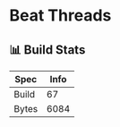 # Beat Threads

## 📊 Build Stats

| Spec  | Info                |
| ----- | ------------------- |
| Build | <!-- BUILD -->67     |
| Bytes | <!-- BYTES -->6084 |


